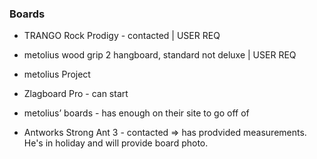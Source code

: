 ### Boards
- TRANGO Rock Prodigy - contacted | USER REQ
- metolius  wood grip 2 hangboard, standard not deluxe | USER REQ
- metolius Project


- Zlagboard Pro - can start
- metolius’ boards - has enough on their site to go off of
- Antworks Strong Ant 3 - contacted => has prodvided measurements. He's in holiday and will provide board photo.
